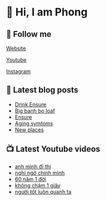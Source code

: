 # 👋 Hi, I am Phong

## 🔗 Follow me

[Website](https://phongever.xyz "Website")

[Youtube](https://www.youtube.com/@phongever "Youtube")

[Instagram](https://www.instagram.com/phongever "Instagram")

## 📝 Latest blog posts

<!-- BLOG-POST-LIST:START -->
- [Drink Ensure](https://phongever.xyz/blog/drink-ensure/)
- [Big banh bo loaf](https://phongever.xyz/blog/big-banh-bo-loaf/)
- [Ensure](https://phongever.xyz/blog/ensure/)
- [Aging symtoms](https://phongever.xyz/blog/aging-symtoms/)
- [New places](https://phongever.xyz/blog/new-places/)
<!-- BLOG-POST-LIST:END -->

## 📺 Latest Youtube videos

<!-- YOUTUBE-VIDEO-LIST:START -->
- [anh mình đi thi](https://www.youtube.com/shorts/Dwre-83AVKs)
- [nghi ngờ chính mình](https://www.youtube.com/shorts/EjH6R0-YYHI)
- [60 năm 1 đời](https://www.youtube.com/shorts/xzeTbsYagwg)
- [không chậm 1 giây](https://www.youtube.com/shorts/M8SxvXw2i_Q)
- [người tốt luôn quanh ta](https://www.youtube.com/shorts/CDXL5fT_FCE)
<!-- YOUTUBE-VIDEO-LIST:END -->
